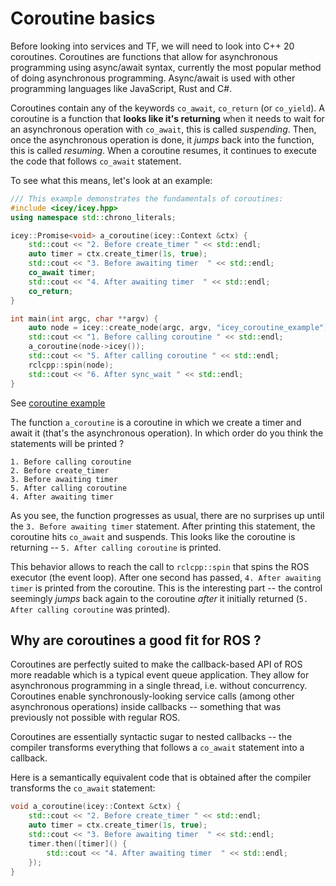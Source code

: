 # Coroutine basics

Before looking into services and TF, we will need to look into C++ 20 coroutines.
Coroutines are functions that allow for asynchronous programming using async/await syntax, currently the most popular method of doing asynchronous programming. Async/await is used with other programming languages like JavaScript, Rust and C#.

Coroutines contain any of the keywords `co_await`, `co_return` (or `co_yield`). 
A coroutine is a function that __looks like it's returning__ when it needs to wait for an asynchronous operation with `co_await`, this is called *suspending*. Then, once the asynchronous operation is done, it *jumps* back into the function, this is called *resuming*. When a coroutine resumes, it continues to execute the code that follows `co_await` statement.

To see what this means, let's look at an example: 

```cpp
/// This example demonstrates the fundamentals of coroutines: 
#include <icey/icey.hpp>
using namespace std::chrono_literals;

icey::Promise<void> a_coroutine(icey::Context &ctx) {
    std::cout << "2. Before create_timer " << std::endl;
    auto timer = ctx.create_timer(1s, true);
    std::cout << "3. Before awaiting timer  " << std::endl;
    co_await timer;
    std::cout << "4. After awaiting timer  " << std::endl;
    co_return;
}

int main(int argc, char **argv) {
    auto node = icey::create_node(argc, argv, "icey_coroutine_example");
    std::cout << "1. Before calling coroutine " << std::endl;
    a_coroutine(node->icey());
    std::cout << "5. After calling coroutine " << std::endl;
    rclcpp::spin(node);
    std::cout << "6. After sync_wait " << std::endl;
}
```

See [coroutine example](../../../icey_examples/src/coroutine_example.cpp)

The function `a_coroutine` is a coroutine in which we create a timer and await it (that's the asynchronous operation). 
In which order do you think the statements will be printed ?

```
1. Before calling coroutine
2. Before create_timer
3. Before awaiting timer
5. After calling coroutine
4. After awaiting timer
```


As you see, the function progresses as usual, there are no surprises up until the `3. Before awaiting timer` statement. After printing this statement, the coroutine hits `co_await` and suspends. This looks like the coroutine is returning -- `5. After calling coroutine` is printed. 

This behavior allows to reach the call to `rclcpp::spin` that spins the ROS executor (the event loop). After one second has passed, `4. After awaiting timer` is printed from the coroutine. This is the interesting part -- the control seemingly *jumps* back again to the coroutine *after* it initially returned (`5. After calling coroutine` was printed).

## Why are coroutines a good fit for ROS ?

Coroutines are perfectly suited to make the callback-based API of ROS more readable which is a typical event queue application. They allow for asynchronous programming in a single thread, i.e. without concurrency. 
Coroutines enable synchronously-looking service calls (among other asynchronous operations) inside callbacks -- something that was previously not possible with regular ROS.

Coroutines are essentially syntactic sugar to nested callbacks -- the compiler transforms everything that follows a `co_await` statement into a callback.

Here is a semantically equivalent code that is obtained after the compiler transforms the `co_await` statement:

```cpp
void a_coroutine(icey::Context &ctx) {
    std::cout << "2. Before create_timer " << std::endl;
    auto timer = ctx.create_timer(1s, true);
    std::cout << "3. Before awaiting timer  " << std::endl;
    timer.then([timer]() {
        std::cout << "4. After awaiting timer  " << std::endl;
    });
}
```





